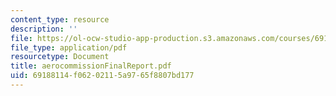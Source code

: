 ```yaml
---
content_type: resource
description: ''
file: https://ol-ocw-studio-app-production.s3.amazonaws.com/courses/69188114f06202115a9765f8807bd177_aerocommissionFinalReport.pdf
file_type: application/pdf
resourcetype: Document
title: aerocommissionFinalReport.pdf
uid: 69188114-f062-0211-5a97-65f8807bd177
---
```

